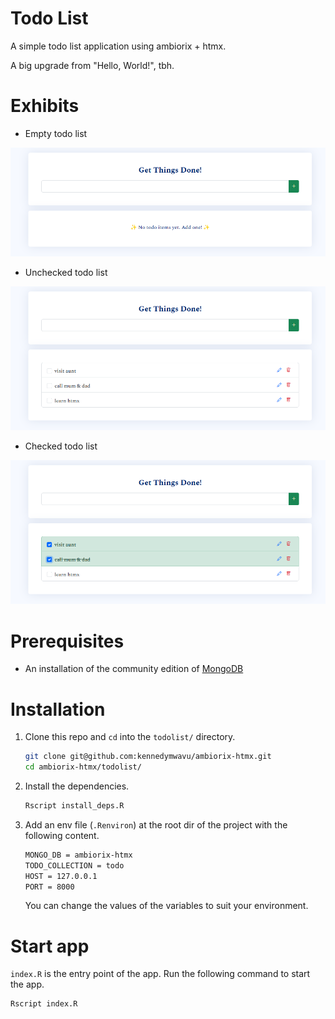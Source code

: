 # Todo List

A simple todo list application using ambiorix + htmx.

A big upgrade from "Hello, World!", tbh.

# Exhibits

- Empty todo list

![Empty todo list](./demos/empty.png)

- Unchecked todo list

![Unchecked todo list](./demos/unchecked.png)

- Checked todo list

![Checked todo list](./demos/checked.png)

# Prerequisites

- An installation of the community edition of [MongoDB](https://www.mongodb.com/docs/manual/administration/install-community/)

# Installation

1. Clone this repo and `cd` into the `todolist/` directory.
    ```bash
    git clone git@github.com:kennedymwavu/ambiorix-htmx.git
    cd ambiorix-htmx/todolist/
    ```
1. Install the dependencies.
    ```bash
    Rscript install_deps.R
    ```
1. Add an env file (`.Renviron`) at the root dir of the project with the following content.
    ```bash
    MONGO_DB = ambiorix-htmx
    TODO_COLLECTION = todo
    HOST = 127.0.0.1
    PORT = 8000
    ```
    You can change the values of the variables to suit your environment.

# Start app

`index.R` is the entry point of the app. Run the following command to start the app.
```bash
Rscript index.R
```
